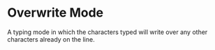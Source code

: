 # Overwrite Mode

A typing mode in which the characters typed will write over any other
characters already on the line.
